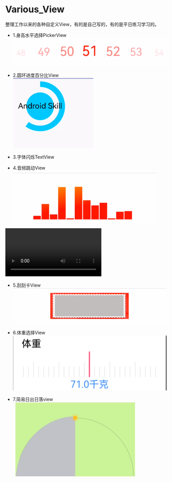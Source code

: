 # Various_View
整理工作以来的各种自定义View，有的是自己写的，有的是平日练习学习的。<br>

- 1.身高水平选择PickerView <br>
![这是图片](/pic/pic_height_select_view.png "PickerView")

- 2.圆环进度百分比View <br>
![这是图片](/pic/pic_circlepercent.png "CirclePercent")

- 3.字体闪烁TextView  <br>

- 4.音频跳动View <br>
![这是图片](/pic/pic_volume_view.png "VolumeView") <br>

![这是图片](/gif/gif_view_volume.mp4 "VolumeView")<br>


- 5.刮刮卡View <br>
![这是图片](/pic/pic_guaguale_view.png "GuaGuaView")<br>

- 6.体重选择View <br>
![这是图片](/pic/pic_weight_ruler_view.png "RulerView")<br>

- 7.简易日出日落view<br>
![这是图片](/pic/pic_sunrise_sunset_view.png "SunriseArcView")<br>


